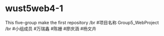 ﻿# wust5web4-1
This  five-group make  the first  repository /br
#项目名称 Group5_WebProject /br
#小组成员 
 #万瑞鑫 
 #陈姗 
 #廖庆涵 
 #杨文卉